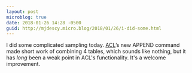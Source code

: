 ```yaml
---
layout: post
microblog: true
date: 2018-01-26 14:28 -0500
guid: http://mjdescy.micro.blog/2018/01/26/i-did-some.html
---
```

I did some complicated sampling today. 
[ACL](https://www.acl.com)’s new APPEND command made short work of combining 4 tables, which sounds like nothing, but it has _long_ been a weak point in ACL's functionality. It's a welcome improvement.
